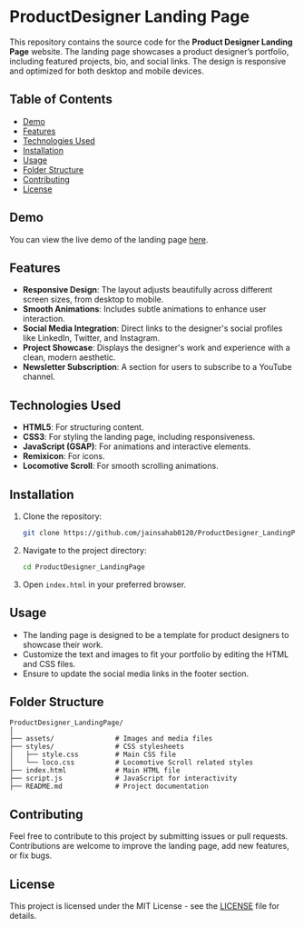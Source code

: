 
# ProductDesigner Landing Page

This repository contains the source code for the **Product Designer Landing Page** website. The landing page showcases a product designer’s portfolio, including featured projects, bio, and social links. The design is responsive and optimized for both desktop and mobile devices.

## Table of Contents
- [Demo](#demo)
- [Features](#features)
- [Technologies Used](#technologies-used)
- [Installation](#installation)
- [Usage](#usage)
- [Folder Structure](#folder-structure)
- [Contributing](#contributing)
- [License](#license)

## Demo
You can view the live demo of the landing page [here](https://productdesignerlandingpage.netlify.app/).

## Features
- **Responsive Design**: The layout adjusts beautifully across different screen sizes, from desktop to mobile.
- **Smooth Animations**: Includes subtle animations to enhance user interaction.
- **Social Media Integration**: Direct links to the designer's social profiles like LinkedIn, Twitter, and Instagram.
- **Project Showcase**: Displays the designer's work and experience with a clean, modern aesthetic.
- **Newsletter Subscription**: A section for users to subscribe to a YouTube channel.

## Technologies Used
- **HTML5**: For structuring content.
- **CSS3**: For styling the landing page, including responsiveness.
- **JavaScript (GSAP)**: For animations and interactive elements.
- **Remixicon**: For icons.
- **Locomotive Scroll**: For smooth scrolling animations.

## Installation

1. Clone the repository:
   ```bash
   git clone https://github.com/jainsahab0120/ProductDesigner_LandingPage.git
   ```

2. Navigate to the project directory:
   ```bash
   cd ProductDesigner_LandingPage
   ```

3. Open `index.html` in your preferred browser.

## Usage
- The landing page is designed to be a template for product designers to showcase their work.
- Customize the text and images to fit your portfolio by editing the HTML and CSS files.
- Ensure to update the social media links in the footer section.

## Folder Structure
```
ProductDesigner_LandingPage/
│
├── assets/               # Images and media files
├── styles/               # CSS stylesheets
│   ├── style.css         # Main CSS file
│   └── loco.css          # Locomotive Scroll related styles
├── index.html            # Main HTML file
├── script.js             # JavaScript for interactivity
├── README.md             # Project documentation
```

## Contributing
Feel free to contribute to this project by submitting issues or pull requests. Contributions are welcome to improve the landing page, add new features, or fix bugs.

## License
This project is licensed under the MIT License - see the [LICENSE](LICENSE) file for details.
